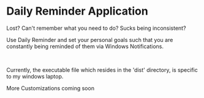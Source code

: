 <h1>Daily Reminder Application</h1>

<p>Lost? Can't remember what you need to do? Sucks being inconsistent? </p>
<p>Use Daily Reminder and set your personal goals such that you are constantly being reminded of them via Windows Notifications.</p>
<br>
<p>Currently, the executable file which resides in the 'dist' directory,  is specific to my windows laptop.</p>
<p>More Customizations coming soon</p>
